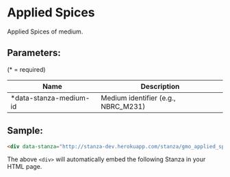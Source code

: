 Applied Spices
==================
Applied Spices of medium.


## Parameters:

(* = required)

| Name                   | Description                         |
|------------------------|-------------------------------------|
| *data-stanza-medium-id | Medium identifier (e.g., NBRC_M231) |

## Sample:

```html
<div data-stanza="http://stanza-dev.herokuapp.com/stanza/gmo_applied_spices" data-stanza-medium-id="NBRC_M231"></div>
```

The above `<div>` will automatically embed the following Stanza in your HTML page.

<div data-stanza="/stanza/gmo_applied_spices" data-stanza-medium-id="NBRC_M231"></div>
